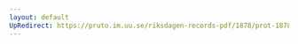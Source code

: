 ```yaml
---
layout: default
UpRedirect: https://pruto.im.uu.se/riksdagen-records-pdf/1878/prot-1878--ak--045/prot-1878--ak--045_001.pdf
---
```

